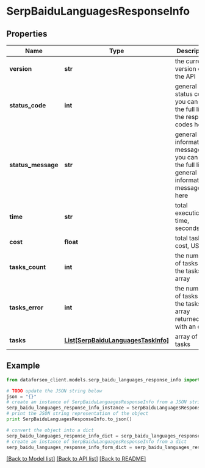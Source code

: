 # SerpBaiduLanguagesResponseInfo


## Properties

Name | Type | Description | Notes
------------ | ------------- | ------------- | -------------
**version** | **str** | the current version of the API | [optional] 
**status_code** | **int** | general status code you can find the full list of the response codes here | [optional] 
**status_message** | **str** | general informational message you can find the full list of general informational messages here | [optional] 
**time** | **str** | total execution time, seconds | [optional] 
**cost** | **float** | total tasks cost, USD | [optional] 
**tasks_count** | **int** | the number of tasks in the tasks array | [optional] 
**tasks_error** | **int** | the number of tasks in the tasks array returned with an error | [optional] 
**tasks** | [**List[SerpBaiduLanguagesTaskInfo]**](SerpBaiduLanguagesTaskInfo.md) | array of tasks | [optional] 

## Example

```python
from dataforseo_client.models.serp_baidu_languages_response_info import SerpBaiduLanguagesResponseInfo

# TODO update the JSON string below
json = "{}"
# create an instance of SerpBaiduLanguagesResponseInfo from a JSON string
serp_baidu_languages_response_info_instance = SerpBaiduLanguagesResponseInfo.from_json(json)
# print the JSON string representation of the object
print SerpBaiduLanguagesResponseInfo.to_json()

# convert the object into a dict
serp_baidu_languages_response_info_dict = serp_baidu_languages_response_info_instance.to_dict()
# create an instance of SerpBaiduLanguagesResponseInfo from a dict
serp_baidu_languages_response_info_form_dict = serp_baidu_languages_response_info.from_dict(serp_baidu_languages_response_info_dict)
```
[[Back to Model list]](../README.md#documentation-for-models) [[Back to API list]](../README.md#documentation-for-api-endpoints) [[Back to README]](../README.md)


